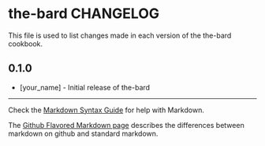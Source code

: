 the-bard CHANGELOG
==================

This file is used to list changes made in each version of the the-bard cookbook.

0.1.0
-----
- [your_name] - Initial release of the-bard

- - -
Check the [Markdown Syntax Guide](http://daringfireball.net/projects/markdown/syntax) for help with Markdown.

The [Github Flavored Markdown page](http://github.github.com/github-flavored-markdown/) describes the differences between markdown on github and standard markdown.
